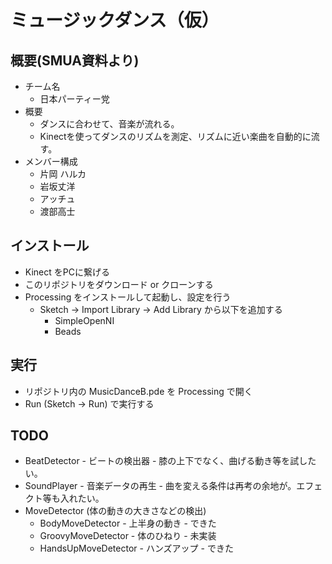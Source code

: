 # ミュージックダンス（仮）

## 概要(SMUA資料より)

* チーム名
  * 日本パーティー党
* 概要
  * ダンスに合わせて、音楽が流れる。
  * Kinectを使ってダンスのリズムを測定、リズムに近い楽曲を自動的に流す。
* メンバー構成
  * 片岡 ハルカ
  * 岩坂丈洋
  * アッチュ
  * 渡部高士

## インストール

* Kinect をPCに繋げる
* このリポジトリをダウンロード or クローンする
* Processing をインストールして起動し、設定を行う
  * Sketch -> Import Library -> Add Library から以下を追加する
    * SimpleOpenNI
    * Beads

## 実行

* リポジトリ内の MusicDanceB.pde を Processing で開く
* Run (Sketch -> Run) で実行する

## TODO

* BeatDetector - ビートの検出器 - 膝の上下でなく、曲げる動き等を試したい。
* SoundPlayer - 音楽データの再生 - 曲を変える条件は再考の余地が。エフェクト等も入れたい。
* MoveDetector (体の動きの大きさなどの検出)
  * BodyMoveDetector - 上半身の動き - できた
  * GroovyMoveDetector - 体のひねり - 未実装
  * HandsUpMoveDetector - ハンズアップ - できた

